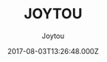 ---
title: JOYTOU
github: https://github.com/joytou/joytou.github.io
demo: https://joytou.github.io/
author: Joytou
ssg:
  - Jekyll
cms:
  - No Cms
date: 2017-08-03T13:26:48.000Z
description: JOYTOU is a BootStrap blog template developed by Joytou Wu.
stale: true
disabled: false
disabled_reason: ''
draft: true
---